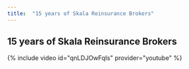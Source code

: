 ```yaml
---
title:  "15 years of Skala Reinsurance Brokers"
---
```



## 15 years of Skala Reinsurance Brokers
{% include video id="qnLDJOwFqIs" provider="youtube" %}

